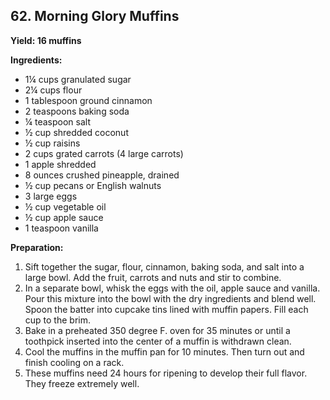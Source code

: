## 62. Morning Glory Muffins

**Yield: 16 muffins**

**Ingredients:**
- 1¼ cups granulated sugar
- 2¼ cups flour
- 1 tablespoon ground cinnamon
- 2 teaspoons baking soda
- ¼ teaspoon salt
- ½ cup shredded coconut
- ½ cup raisins
- 2 cups grated carrots (4 large carrots)
- 1 apple shredded
- 8 ounces crushed pineapple, drained
- ½ cup pecans or English walnuts
- 3 large eggs
- ½ cup vegetable oil
- ½ cup apple sauce
- 1 teaspoon vanilla

**Preparation:**
1. Sift together the sugar, flour, cinnamon, baking soda, and salt into a large bowl. Add the fruit, carrots and nuts and stir to combine.
2. In a separate bowl, whisk the eggs with the oil, apple sauce and vanilla. Pour this mixture into the bowl with the dry ingredients and blend well. Spoon the batter into cupcake tins lined with muffin papers. Fill each cup to the brim.
3. Bake in a preheated 350 degree F. oven for 35 minutes or until a toothpick inserted into the center of a muffin is withdrawn clean.
4. Cool the muffins in the muffin pan for 10 minutes. Then turn out and finish cooling on a rack.
5. These muffins need 24 hours for ripening to develop their full flavor. They freeze extremely well.
